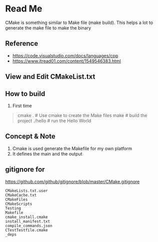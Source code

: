 # Read Me 
CMake is something similar to Make file (make build).
This helps a lot to generate the make file to make the binary



## Reference 
- https://code.visualstudio.com/docs/languages/cpp
- https://www.itread01.com/content/1549546383.html


## View and Edit CMakeList.txt

## How to build 
1. First time
> cmake .   # Use cmake to create the Make files 
> make      # build the project 
> ./hello   # run the Hello World     

## Concept & Note 
1. Cmake is used generate the Makefile for my own platform 
2. It defines the main and the output 


## gitignore for 
https://github.com/github/gitignore/blob/master/CMake.gitignore
```
CMakeLists.txt.user
CMakeCache.txt
CMakeFiles
CMakeScripts
Testing
Makefile
cmake_install.cmake
install_manifest.txt
compile_commands.json
CTestTestfile.cmake
_deps
```
